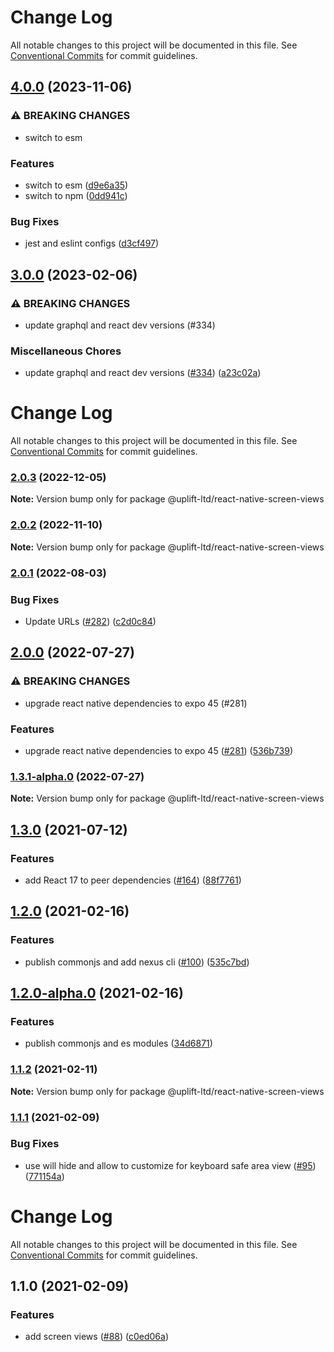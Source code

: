 # Change Log

All notable changes to this project will be documented in this file.
See [Conventional Commits](https://conventionalcommits.org) for commit guidelines.

## [4.0.0](https://github.com/uplift-ltd/nexus/compare/@uplift-ltd/react-native-screen-views@3.0.0...@uplift-ltd/react-native-screen-views@4.0.0) (2023-11-06)


### ⚠ BREAKING CHANGES

* switch to esm

### Features

* switch to esm ([d9e6a35](https://github.com/uplift-ltd/nexus/commit/d9e6a35b04af3da5c8d595105d9266486af1d4dd))
* switch to npm ([0dd941c](https://github.com/uplift-ltd/nexus/commit/0dd941cb72858a37d29336bedf403f580297e166))


### Bug Fixes

* jest and eslint configs ([d3cf497](https://github.com/uplift-ltd/nexus/commit/d3cf497ba25ccebeef4f17a6763868610be8b5e3))



## [3.0.0](https://github.com/uplift-ltd/nexus/compare/@uplift-ltd/react-native-screen-views@2.0.3...@uplift-ltd/react-native-screen-views@3.0.0) (2023-02-06)


### ⚠ BREAKING CHANGES

* update graphql and react dev versions (#334)

### Miscellaneous Chores

* update graphql and react dev versions ([#334](https://github.com/uplift-ltd/nexus/issues/334)) ([a23c02a](https://github.com/uplift-ltd/nexus/commit/a23c02a120dfde626c39c3dae392d36e874bd9cd))



# Change Log

All notable changes to this project will be documented in this file. See
[Conventional Commits](https://conventionalcommits.org) for commit guidelines.

### [2.0.3](https://github.com/uplift-ltd/nexus/compare/@uplift-ltd/react-native-screen-views@2.0.2...@uplift-ltd/react-native-screen-views@2.0.3) (2022-12-05)

**Note:** Version bump only for package @uplift-ltd/react-native-screen-views

### [2.0.2](https://github.com/uplift-ltd/nexus/compare/@uplift-ltd/react-native-screen-views@2.0.1...@uplift-ltd/react-native-screen-views@2.0.2) (2022-11-10)

**Note:** Version bump only for package @uplift-ltd/react-native-screen-views

### [2.0.1](https://github.com/uplift-ltd/nexus/compare/@uplift-ltd/react-native-screen-views@2.0.0...@uplift-ltd/react-native-screen-views@2.0.1) (2022-08-03)

### Bug Fixes

- Update URLs ([#282](https://github.com/uplift-ltd/nexus/issues/282))
  ([c2d0c84](https://github.com/uplift-ltd/nexus/commit/c2d0c843c8eb18c4a9ae360ee2d840f5be388fac))

## [2.0.0](https://github.com/uplift-ltd/nexus/compare/@uplift-ltd/react-native-screen-views@1.3.0...@uplift-ltd/react-native-screen-views@2.0.0) (2022-07-27)

### ⚠ BREAKING CHANGES

- upgrade react native dependencies to expo 45 (#281)

### Features

- upgrade react native dependencies to expo 45
  ([#281](https://github.com/uplift-ltd/nexus/issues/281))
  ([536b739](https://github.com/uplift-ltd/nexus/commit/536b7390efd620be40953cd7c800fdeaf87489fc))

### [1.3.1-alpha.0](https://github.com/uplift-ltd/nexus/compare/@uplift-ltd/react-native-screen-views@1.3.0...@uplift-ltd/react-native-screen-views@1.3.1-alpha.0) (2022-07-27)

**Note:** Version bump only for package @uplift-ltd/react-native-screen-views

## [1.3.0](https://github.com/uplift-ltd/nexus/compare/@uplift-ltd/react-native-screen-views@1.2.0...@uplift-ltd/react-native-screen-views@1.3.0) (2021-07-12)

### Features

- add React 17 to peer dependencies ([#164](https://github.com/uplift-ltd/nexus/issues/164))
  ([88f7761](https://github.com/uplift-ltd/nexus/commit/88f77615dfab14127dfdf76f665ee73c3195bcb4))

## [1.2.0](https://github.com/uplift-ltd/nexus/compare/@uplift-ltd/react-native-screen-views@1.1.2...@uplift-ltd/react-native-screen-views@1.2.0) (2021-02-16)

### Features

- publish commonjs and add nexus cli ([#100](https://github.com/uplift-ltd/nexus/issues/100))
  ([535c7bd](https://github.com/uplift-ltd/nexus/commit/535c7bd0ad8224b9dde814f18f9d5082366061e1))

## [1.2.0-alpha.0](https://github.com/uplift-ltd/nexus/compare/@uplift-ltd/react-native-screen-views@1.1.2...@uplift-ltd/react-native-screen-views@1.2.0-alpha.0) (2021-02-16)

### Features

- publish commonjs and es modules
  ([34d6871](https://github.com/uplift-ltd/nexus/commit/34d6871f720efebf2d48773ae1e17c8dc6fd652d))

### [1.1.2](https://github.com/uplift-ltd/nexus/compare/@uplift-ltd/react-native-screen-views@1.1.1...@uplift-ltd/react-native-screen-views@1.1.2) (2021-02-11)

**Note:** Version bump only for package @uplift-ltd/react-native-screen-views

### [1.1.1](https://github.com/uplift-ltd/nexus/compare/@uplift-ltd/react-native-screen-views@1.1.0...@uplift-ltd/react-native-screen-views@1.1.1) (2021-02-09)

### Bug Fixes

- use will hide and allow to customize for keyboard safe area view
  ([#95](https://github.com/uplift-ltd/nexus/issues/95))
  ([771154a](https://github.com/uplift-ltd/nexus/commit/771154a31f425a9e216c35f47fed271a9cb495b2))

# Change Log

All notable changes to this project will be documented in this file. See
[Conventional Commits](https://conventionalcommits.org) for commit guidelines.

## 1.1.0 (2021-02-09)

### Features

- add screen views ([#88](https://github.com/uplift-ltd/nexus/issues/88))
  ([c0ed06a](https://github.com/uplift-ltd/nexus/commit/c0ed06a67da3bd7237d9ec7efd8557560b4d3caa))
